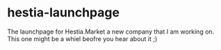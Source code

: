 # hestia-launchpage
The launchpage for Hestia.Market a new company that I am working on. This one might be a whiel beofre you hear about it ;)
